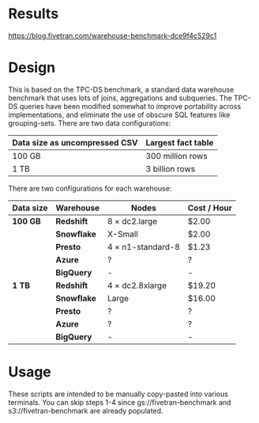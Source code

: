 # Results
https://blog.fivetran.com/warehouse-benchmark-dce9f4c529c1

# Design
This is based on the TPC-DS benchmark, a standard data warehouse benchmark that uses lots of joins, aggregations and subqueries.
The TPC-DS queries have been modified somewhat to improve portability across implementations, and eliminate the use of obscure SQL features like grouping-sets.
There are two data configurations:

|  **Data size as uncompressed CSV** | **Largest fact table** |
|  ------ | ------ |
|  100 GB | 300 million rows |
|  1 TB | 3 billion rows |

There are two configurations for each warehouse:

| **Data size** | **Warehouse** | **Nodes** | **Cost / Hour** |
|  ------ | ------ | ------ | ------ |
|  **100 GB** | **Redshift** | 8 × dc2.large | $2.00 |
|   | **Snowflake** | X-Small | $2.00 |
|   | **Presto** | 4 × n1-standard-8 | $1.23 |
|   | **Azure** | ? | ? |
|   | **BigQuery** | - | - |
|  **1 TB** | **Redshift** | 4 × dc2.8xlarge | $19.20 |
|   | **Snowflake** | Large | $16.00 |
|   | **Presto** | ? | ? |
|   | **Azure** | ? | ? |
|   | **BigQuery** | - | - |

# Usage
These scripts are intended to be manually copy-pasted into various terminals.
You can skip steps 1-4 since gs://fivetran-benchmark and s3://fivetran-benchmark are already populated.